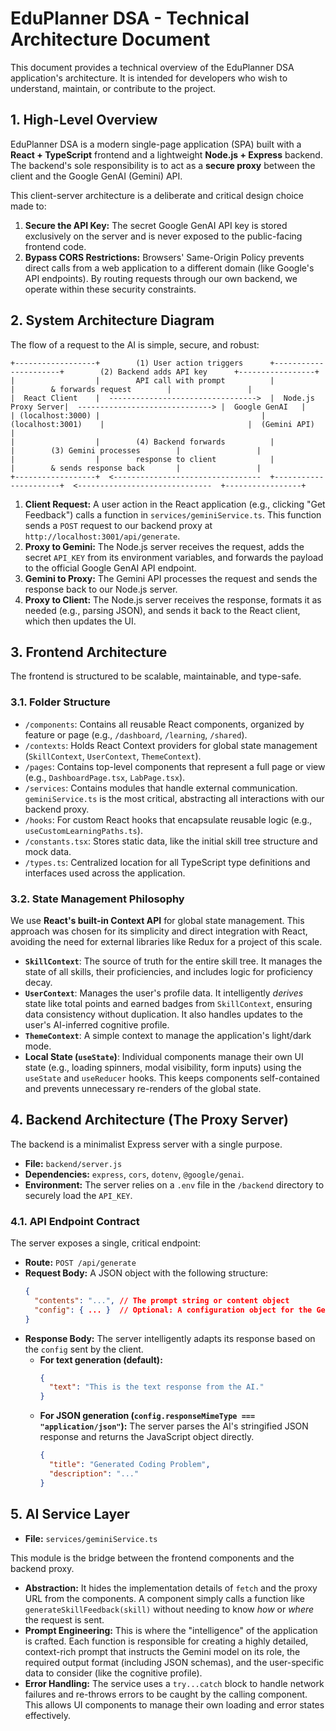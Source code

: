 # EduPlanner DSA - Technical Architecture Document

This document provides a technical overview of the EduPlanner DSA application's architecture. It is intended for developers who wish to understand, maintain, or contribute to the project.

## 1. High-Level Overview

EduPlanner DSA is a modern single-page application (SPA) built with a **React + TypeScript** frontend and a lightweight **Node.js + Express** backend. The backend's sole responsibility is to act as a **secure proxy** between the client and the Google GenAI (Gemini) API.

This client-server architecture is a deliberate and critical design choice made to:
1.  **Secure the API Key:** The secret Google GenAI API key is stored exclusively on the server and is never exposed to the public-facing frontend code.
2.  **Bypass CORS Restrictions:** Browsers' Same-Origin Policy prevents direct calls from a web application to a different domain (like Google's API endpoints). By routing requests through our own backend, we operate within these security constraints.

## 2. System Architecture Diagram

The flow of a request to the AI is simple, secure, and robust:

```
+------------------+        (1) User action triggers      +----------------------+        (2) Backend adds API key      +-----------------+
|                  |        API call with prompt          |                      |        & forwards request        |                 |
|  React Client    |  --------------------------------->  |  Node.js Proxy Server|  ------------------------------> |  Google GenAI   |
| (localhost:3000) |                                    |  (localhost:3001)    |                                |  (Gemini API)   |
|                  |        (4) Backend forwards          |                      |        (3) Gemini processes        |                 |
|                  |        response to client            |                      |        & sends response back       |                 |
+------------------+  <---------------------------------  +----------------------+  <------------------------------  +-----------------+
```

1.  **Client Request:** A user action in the React application (e.g., clicking "Get Feedback") calls a function in `services/geminiService.ts`. This function sends a `POST` request to our backend proxy at `http://localhost:3001/api/generate`.
2.  **Proxy to Gemini:** The Node.js server receives the request, adds the secret `API_KEY` from its environment variables, and forwards the payload to the official Google GenAI API endpoint.
3.  **Gemini to Proxy:** The Gemini API processes the request and sends the response back to our Node.js server.
4.  **Proxy to Client:** The Node.js server receives the response, formats it as needed (e.g., parsing JSON), and sends it back to the React client, which then updates the UI.

## 3. Frontend Architecture

The frontend is structured to be scalable, maintainable, and type-safe.

### 3.1. Folder Structure

-   `/components`: Contains all reusable React components, organized by feature or page (e.g., `/dashboard`, `/learning`, `/shared`).
-   `/contexts`: Holds React Context providers for global state management (`SkillContext`, `UserContext`, `ThemeContext`).
-   `/pages`: Contains top-level components that represent a full page or view (e.g., `DashboardPage.tsx`, `LabPage.tsx`).
-   `/services`: Contains modules that handle external communication. `geminiService.ts` is the most critical, abstracting all interactions with our backend proxy.
-   `/hooks`: For custom React hooks that encapsulate reusable logic (e.g., `useCustomLearningPaths.ts`).
-   `/constants.tsx`: Stores static data, like the initial skill tree structure and mock data.
-   `/types.ts`: Centralized location for all TypeScript type definitions and interfaces used across the application.

### 3.2. State Management Philosophy

We use **React's built-in Context API** for global state management. This approach was chosen for its simplicity and direct integration with React, avoiding the need for external libraries like Redux for a project of this scale.

-   **`SkillContext`**: The source of truth for the entire skill tree. It manages the state of all skills, their proficiencies, and includes logic for proficiency decay.
-   **`UserContext`**: Manages the user's profile data. It intelligently *derives* state like total points and earned badges from `SkillContext`, ensuring data consistency without duplication. It also handles updates to the user's AI-inferred cognitive profile.
-   **`ThemeContext`**: A simple context to manage the application's light/dark mode.
-   **Local State (`useState`)**: Individual components manage their own UI state (e.g., loading spinners, modal visibility, form inputs) using the `useState` and `useReducer` hooks. This keeps components self-contained and prevents unnecessary re-renders of the global state.

## 4. Backend Architecture (The Proxy Server)

The backend is a minimalist Express server with a single purpose.

-   **File:** `backend/server.js`
-   **Dependencies:** `express`, `cors`, `dotenv`, `@google/genai`.
-   **Environment:** The server relies on a `.env` file in the `/backend` directory to securely load the `API_KEY`.

### 4.1. API Endpoint Contract

The server exposes a single, critical endpoint:

-   **Route:** `POST /api/generate`
-   **Request Body:** A JSON object with the following structure:
    ```json
    {
      "contents": "...", // The prompt string or content object
      "config": { ... }  // Optional: A configuration object for the Gemini model
    }
    ```
-   **Response Body:** The server intelligently adapts its response based on the `config` sent by the client.
    -   **For text generation (default):**
        ```json
        {
          "text": "This is the text response from the AI."
        }
        ```
    -   **For JSON generation (`config.responseMimeType === "application/json"`):**
        The server parses the AI's stringified JSON response and returns the JavaScript object directly.
        ```json
        {
          "title": "Generated Coding Problem",
          "description": "..."
        }
        ```

## 5. AI Service Layer

-   **File:** `services/geminiService.ts`

This module is the bridge between the frontend components and the backend proxy.

-   **Abstraction:** It hides the implementation details of `fetch` and the proxy URL from the components. A component simply calls a function like `generateSkillFeedback(skill)` without needing to know *how* or *where* the request is sent.
-   **Prompt Engineering:** This is where the "intelligence" of the application is crafted. Each function is responsible for creating a highly detailed, context-rich prompt that instructs the Gemini model on its role, the required output format (including JSON schemas), and the user-specific data to consider (like the cognitive profile).
-   **Error Handling:** The service uses a `try...catch` block to handle network failures and re-throws errors to be caught by the calling component. This allows UI components to manage their own loading and error states effectively.
